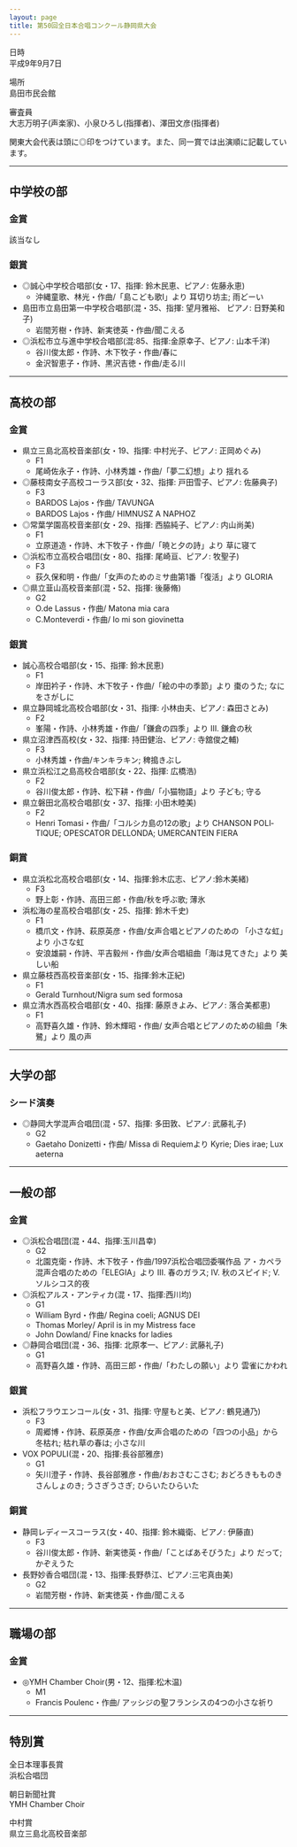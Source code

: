 ```yaml
---
layout: page
title: 第50回全日本合唱コンクール静岡県大会
---
```

日時  
平成9年9月7日

場所  
島田市民会館

審査員  
大志万明子(声楽家)、小泉ひろし(指揮者)、澤田文彦(指揮者)

関東大会代表は頭に◎印をつけています。また、同一賞では出演順に記載しています。

------------------------------------------------------------------------

中学校の部
----------

### 金賞

該当なし

### 銀賞

-   ◎誠心中学校合唱部(女・17、指揮: 鈴木民恵、ピアノ: 佐藤永恵)
    -   沖縄童歌、林光・作曲/「島こども歌I」より 耳切り坊主; 雨どーい
-   島田市立島田第一中学校合唱部(混・35、指揮: 望月雅裕、 ピアノ: 日野美和子)
    -   岩間芳樹・作詩、新実徳英・作曲/聞こえる
-   ◎浜松市立与進中学校合唱部(混:85、指揮:金原幸子、ピアノ: 山本千洋)
    -   谷川俊太郎・作詩、木下牧子・作曲/春に
    -   金沢智恵子・作詩、黒沢吉徳・作曲/走る川

------------------------------------------------------------------------

高校の部
--------

### 金賞

-   県立三島北高校音楽部(女・19、指揮: 中村光子、ピアノ: 正岡めぐみ)
    -   F1
    -   尾崎佐永子・作詩、小林秀雄・作曲/「夢二幻想」より 揺れる
-   ◎藤枝南女子高校コーラス部(女・32、指揮: 戸田雪子、ピアノ: 佐藤典子)
    -   F3
    -   <span lang="hu">BARDOS Lajos</span>・作曲/ <span lang="hu">TAVUNGA</span>
    -   <span lang="hu">BARDOS Lajos</span>・作曲/ <span lang="hu">HIMNUSZ
        A NAPHOZ</span>
-   ◎常葉学園高校音楽部(女・29、指揮: 西脇純子、ピアノ: 内山尚美)
    -   F1
    -   立原道造・作詩、木下牧子・作曲/「暁と夕の詩」より 草に寝て
-   ◎浜松市立高校合唱団(女・80、指揮: 尾崎亘、ピアノ: 牧聖子)
    -   F3
    -   荻久保和明・作曲/「女声のためのミサ曲第1番「復活」より <span lang="la">GLORIA</span>
-   ◎県立韮山高校音楽部(混・52、指揮: 後藤脩)
    -   G2
    -   <span lang="de">O.de Lassus</span>・作曲/ <span lang="it">Matona
        mia cara</span>
    -   <span lang="it">C.Monteverdi</span>・作曲/ <span lang="it">Io
        mi son giovinetta</span>

### 銀賞

-   誠心高校合唱部(女・15、指揮: 鈴木民恵)
    -   F1
    -   岸田衿子・作詩、木下牧子・作曲/「絵の中の季節」より 棗のうた; なにをさがしに
-   県立静岡城北高校合唱部(女・31、指揮: 小林由夫、ピアノ: 森田さとみ)
    -   F2
    -   峯陽・作詩、小林秀雄・作曲/「鎌倉の四季」より III. 鎌倉の秋
-   県立沼津西高校(女・32、指揮: 持田健治、ピアノ: 寺舘俊之輔)
    -   F3
    -   小林秀雄・作曲/キンキラキン; 稗搗きぶし
-   県立浜松江之島高校合唱部(女・22、指揮: 広橋浩)
    -   F2
    -   谷川俊太郎・作詩、松下耕・作曲/「小猫物語」より 子ども; 守る
-   県立磐田北高校合唱部(女・37、指揮: 小田木睦美)
    -   F2
    -   <span lang="fr">Henri Tomasi</span>・作曲/「コルシカ島の12の歌」より <span lang="fr">CHANSON
        POLITIQUE; OPESCATOR DELLONDA; UMERCANTEIN FIERA</span>

### 銅賞

-   県立浜松北高校合唱部(女・14、指揮:鈴木広志、ピアノ:鈴木美緒)
    -   F3
    -   野上彰・作詩、高田三郎・作曲/秋を呼ぶ歌; 薄氷
-   浜松海の星高校合唱部(女・25、指揮: 鈴木千史)
    -   F1
    -   橋爪文・作詩、萩原英彦・作曲/女声合唱とピアノのための 「小さな虹」より 小さな虹
    -   安浪雄嗣・作詩、平吉毅州・作曲/女声合唱組曲「海は見てきた」より 美しい船
-   県立藤枝西高校音楽部(女・15、指揮:鈴木正紀)
    -   F1
    -   <span lang="de">Gerald Turnhout</span>/<span lang="la">Nigra
        sum sed formosa</span>
-   県立清水西高校合唱部(女・40、指揮: 藤原きよみ、ピアノ: 落合美都恵)
    -   F1
    -   高野喜久雄・作詩、鈴木輝昭・作曲/ 女声合唱とピアノのための組曲「朱鷺」より 風の声

------------------------------------------------------------------------

大学の部
--------

### シード演奏

-   ◎静岡大学混声合唱団(混・57、指揮: 多田敦、ピアノ: 武藤礼子)
    -   G2
    -   <span lang="it">Gaetaho Donizetti</span>・作曲/ <span lang="it">Missa
        di Requiem</span>より <span lang="la">Kyrie; Dies
        irae; Lux aeterna</span>

------------------------------------------------------------------------

一般の部
--------

### 金賞

-   ◎浜松合唱団(混・44、指揮:玉川昌幸)
    -   G2
    -   北園克衛・作詩、木下牧子・作曲/1997浜松合唱団委嘱作品 ア・カペラ混声合唱のための「ELEGIA」より III. 春のガラス;
        IV. 秋のスピイド; V. ソルシコス的夜
-   ◎浜松アルス・アンティカ(混・17、指揮:西川均)
    -   G1
    -   <span lang="en">William Byrd</span>・作曲/ <span lang="la">Regina
        coeli; AGNUS DEI</span>
    -   <span lang="en">Thomas Morley</span>/ <span lang="en">April
        is in my Mistress face</span>
    -   <span lang="en">John Dowland</span>/ <span lang="en">Fine
        knacks for ladies</span>
-   ◎静岡合唱団(混・36、指揮: 北原孝一、ピアノ: 武藤礼子)
    -   G1
    -   高野喜久雄・作詩、高田三郎・作曲/「わたしの願い」より 雲雀にかわれ

### 銀賞

-   浜松フラウエンコール(女・31、指揮: 守屋もと美、ピアノ: 鶴見通乃)
    -   F3
    -   周郷博・作詩、萩原英彦・作曲/女声合唱のための「四つの小品」から 冬枯れ; 枯れ草の春は; 小さな川
-   VOX POPULI(混・20、指揮:長谷部雅彦)
    -   G1
    -   矢川澄子・作詩、長谷部雅彦・作曲/おおさむこさむ; おどろきもものきさんしょのき; うさぎうさぎ; ひらいたひらいた

### 銅賞

-   静岡レディースコーラス(女・40、指揮: 鈴木織衛、ピアノ: 伊藤直)
    -   F3
    -   谷川俊太郎・作詩、新実徳英・作曲/「ことばあそびうた」より だって; かぞえうた
-   長野妙香合唱団(混・13、指揮:長野恭江、ピアノ:三宅真由美)
    -   G2
    -   岩間芳樹・作詩、新実徳英・作曲/聞こえる

------------------------------------------------------------------------

職場の部
--------

### 金賞

-   ◎YMH Chamber Choir(男・12、指揮:松木温)
    -   M1
    -   <span lang="fr">Francis Poulenc</span>・作曲/ アッシジの聖フランシスの4つの小さな祈り

------------------------------------------------------------------------

特別賞
------

全日本理事長賞  
浜松合唱団

朝日新聞社賞  
YMH Chamber Choir

中村賞  
県立三島北高校音楽部
